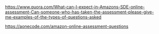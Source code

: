 https://www.quora.com/What-can-I-expect-in-Amazons-SDE-online-assessment-Can-someone-who-has-taken-the-assessment-please-give-me-examples-of-the-types-of-questions-asked

https://aonecode.com/amazon-online-assessment-questions
